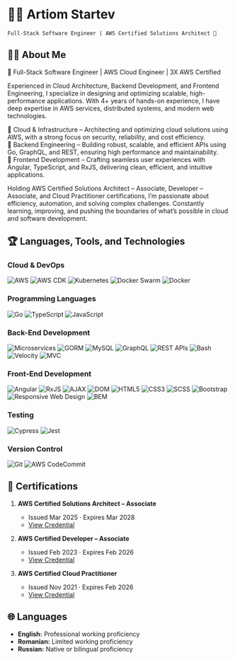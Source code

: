 # 🧑‍💻 Artiom Startev
`Full-Stack Software Engineer | AWS Certified Solutions Architect 🚀`

## :man_scientist: About Me
🚀 Full-Stack Software Engineer | AWS Cloud Engineer | 3X AWS Certified

Experienced in Cloud Architecture, Backend Development, and Frontend Engineering, I specialize in designing and optimizing scalable, high-performance applications. With 4+ years of hands-on experience, I have deep expertise in AWS services, distributed systems, and modern web technologies.

🔹 Cloud & Infrastructure – Architecting and optimizing cloud solutions using AWS, with a strong focus on security, reliability, and cost efficiency.<br>
🔹 Backend Engineering – Building robust, scalable, and efficient APIs using Go, GraphQL, and REST, ensuring high performance and maintainability.<br>
🔹 Frontend Development – Crafting seamless user experiences with Angular, TypeScript, and RxJS, delivering clean, efficient, and intuitive applications.<br>

Holding AWS Certified Solutions Architect – Associate, Developer – Associate, and Cloud Practitioner certifications, I’m passionate about efficiency, automation, and solving complex challenges. Constantly learning, improving, and pushing the boundaries of what’s possible in cloud and software development.

## :trophy:	 Languages, Tools, and Technologies
### Cloud & DevOps
![AWS](https://img.shields.io/badge/AWS-232F3E?style=for-the-badge&logo=amazon-aws&logoColor=white)  ![AWS CDK](https://img.shields.io/badge/AWS_CDK-FF9900?style=for-the-badge&logo=amazon-aws&logoColor=white)  ![Kubernetes](https://img.shields.io/badge/Kubernetes-326CE5?style=for-the-badge&logo=kubernetes&logoColor=white)  ![Docker Swarm](https://img.shields.io/badge/Docker_Swarm-2496ED?style=for-the-badge&logo=docker&logoColor=white)   ![Docker](https://img.shields.io/badge/Docker-2496ED?style=for-the-badge&logo=docker&logoColor=white)

### Programming Languages
![Go](https://img.shields.io/badge/Go-00ADD8?style=for-the-badge&logo=go&logoColor=white)   ![TypeScript](https://img.shields.io/badge/TypeScript-007ACC?style=for-the-badge&logo=typescript&logoColor=white)   ![JavaScript](https://img.shields.io/badge/JavaScript-F7DF1E?style=for-the-badge&logo=javascript&logoColor=black)

### Back-End Development
![Microservices](https://img.shields.io/badge/Microservices-007ACC?style=for-the-badge&logo=microservices&logoColor=white)   ![GORM](https://img.shields.io/badge/GORM-4479A1?style=for-the-badge&logo=go&logoColor=white)   ![MySQL](https://img.shields.io/badge/MySQL-4479A1?style=for-the-badge&logo=mysql&logoColor=white)   ![GraphQL](https://img.shields.io/badge/GraphQL-E10098?style=for-the-badge&logo=graphql&logoColor=white)   ![REST APIs](https://img.shields.io/badge/REST_APIs-FF6C37?style=for-the-badge&logo=rest&logoColor=white)   ![Bash](https://img.shields.io/badge/Bash-4EAA25?style=for-the-badge&logo=gnu-bash&logoColor=white)   ![Velocity](https://img.shields.io/badge/Velocity_Template_Language-333333?style=for-the-badge&logo=apache-maven&logoColor=white)   ![MVC](https://img.shields.io/badge/MVC-007ACC?style=for-the-badge&logo=mvc&logoColor=white)

### Front-End Development
![Angular](https://img.shields.io/badge/Angular-DD0031?style=for-the-badge&logo=angular&logoColor=white)   ![RxJS](https://img.shields.io/badge/RxJS-B7178C?style=for-the-badge&logo=reactivex&logoColor=white)   ![AJAX](https://img.shields.io/badge/AJAX-0081CB?style=for-the-badge&logo=ajax&logoColor=white)   ![DOM](https://img.shields.io/badge/DOM-FF6C37?style=for-the-badge&logo=html5&logoColor=white)   ![HTML5](https://img.shields.io/badge/HTML5-E34F26?style=for-the-badge&logo=html5&logoColor=white)   ![CSS3](https://img.shields.io/badge/CSS3-1572B6?style=for-the-badge&logo=css3&logoColor=white)   ![SCSS](https://img.shields.io/badge/SCSS-CC6699?style=for-the-badge&logo=sass&logoColor=white)   ![Bootstrap](https://img.shields.io/badge/Bootstrap-563D7C?style=for-the-badge&logo=bootstrap&logoColor=white)   ![Responsive Web Design](https://img.shields.io/badge/Responsive_Web_Design-E34F26?style=for-the-badge&logo=html5&logoColor=white)   ![BEM](https://img.shields.io/badge/BEM-000000?style=for-the-badge&logo=bem&logoColor=white)

### Testing
![Cypress](https://img.shields.io/badge/Cypress-17202C?style=for-the-badge&logo=cypress&logoColor=white)   ![Jest](https://img.shields.io/badge/Jest-C21325?style=for-the-badge&logo=jest&logoColor=white)

### Version Control
![Git](https://img.shields.io/badge/Git-F05032?style=for-the-badge&logo=git&logoColor=white)   ![AWS CodeCommit](https://img.shields.io/badge/AWS_CodeCommit-FF9900?style=for-the-badge&logo=amazon-aws&logoColor=white)

## 📜 Certifications
1. **AWS Certified Solutions Architect – Associate**
   - Issued Mar 2025 · Expires Mar 2028
   - [View Credential](https://www.credly.com/badges/ca5cb1d3-70c3-453f-83da-b1aed6090a7c/linked_in_profile)

2. **AWS Certified Developer – Associate**
   - Issued Feb 2023 · Expires Feb 2026
   - [View Credential](https://www.credly.com/badges/15801f9f-807e-4ec5-845c-29931c6fa8e8/linked_in_profile)

3. **AWS Certified Cloud Practitioner**
   - Issued Nov 2021 · Expires Feb 2026
   - [View Credential](https://www.credly.com/badges/794f6f6b-b104-4529-9d67-fd6ef85a27a3/linked_in_profile)

## 🌐 Languages
* **English:** Professional working proficiency
* **Romanian:** Limited working proficiency
* **Russian:** Native or bilingual proficiency
